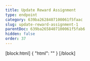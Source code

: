 ```yaml
---
title: Update Reward Assignment
type: endpoint
category: 639ba2628407100061f5faac
slug: update-reward-assignment-1
parentDoc: 639ba2658407100061f5fab6
hidden: false
order: 37
---
```

[block:html]
{
  "html": "<style>\n.LanguagePicker-divider { \n  display: none; }\n</style>"
}
[/block]